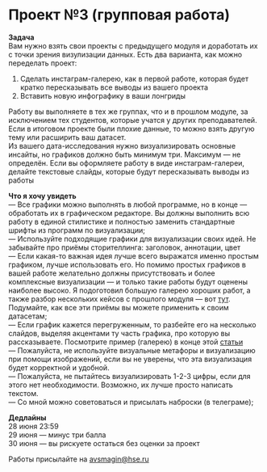 # Проект №3 (групповая работа)

**Задача**<br>
Вам нужно взять свои проекты с предыдущего модуля и доработать их с точки зрения визулизации данных. 
Есть два варианта, как можно переделать проект:<br>
1. Сделать инстаграм-галерею, как в первой работе, которая будет кратко пересказывать все выводы из вашего проекта<br>
2. Вставить новую инфографику в ваши лонгриды<br>

Работу вы выполняете в тех же группах, что и в прошлом модуле, за исключением тех студентов, которые учатся у других преподавателей. <br>
Если в итоговом проекте были плохие данные, то можно взять другую тему или расширить ваш датасет.<br>
Из вашего дата-исследования нужно визуализировать основные инсайты, но графиков должно быть минимум три. Максимум — не определён. Если вы оформляете работу в виде инстаграм-галереи, делайте текстовые слайды, которые будут пересказывать выводы из работы<br>

**Что я хочу увидеть**<br>
— Все графики можно выполнять в любой программе, но в конце — обработать их в графическом редакторе. Вы должны выполнить всю работу в единой стилистике и полностью заменить стандартные шрифты из программ по визуализации;<br>
— Используйте подходящие графики для визуализации своих идей. Не забывайте про приёмы сторителлинга: заголовок, аннотации, цвет<br>
— Если какая-то важная идея лучше всего выражатся именно простым графиком, лучше использовать его. Но помимо простых графиков в вашей работе желательно должны присутствовать и более комплексные визуализации — и только такие работы будут оценены наиболее высоко. Я подоготовил большую галерею хороших работ, а также разбор нескольких кейсов с прошлого модуля — вот [тут](https://www.figma.com/file/qXyoMLYSWa6GL7eJ4dprQ8/Dataviz-Examples). Подумайте, как все эти приёмы вы можете применить к своим датасетам;<br>
— Если график кажется перегруженным, то разбейте его на несколько слайдов, выделяя акцентами ту часть графика, про которую вы рассказываете. Посмотрите пример (галерею) в конце этой [статьи](https://journal.tinkoff.ru/stat-oh-my-weight/)<br>
— Пожалуйста, не используйте визуальные метафоры и визуализацию при помощи изображений, если вы не уверены, что эта визуализация будет корректной и удобной.<br>
— Пожалуйста, не пытайтесь визуализировать 1-2-3 цифры, если для этого нет необходимости. Возможно, их лучше просто написать текстом.<br>
— Со мной можно советоваться и присылать наброски (в телеграме);

**Дедлайны**<br>
28 июня 23:59<br>
29 июня — минус три балла<br>
30 июня — вы рискуете остаться без оценки за проект<br>

Работы присылайте на avsmagin@hse.ru
